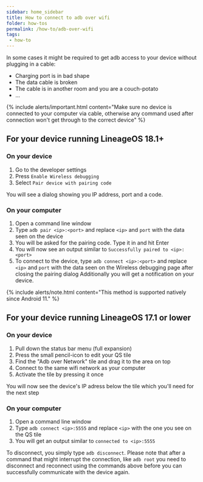 ```yaml
---
sidebar: home_sidebar
title: How to connect to adb over wifi
folder: how-tos
permalink: /how-to/adb-over-wifi
tags:
 - how-to
---
```


In some cases it might be required to get adb access to your device without plugging in a cable:
  - Charging port is in bad shape
  - The data cable is broken
  - The cable is in another room and you are a couch-potato
  - ...

{% include alerts/important.html content="Make sure no device is connected to your computer via cable,
otherwise any command used after connection won't get through to the correct device" %}


## For your device running LineageOS 18.1+

### On your device

1. Go to the developer settings
2. Press `Enable Wireless debugging`
3. Select `Pair device with pairing code`

You will see a dialog showing you IP address, port and a code.

### On your computer

1. Open a command line window
2. Type `adb pair <ip>:<port>` and replace `<ip>` and `port` with the data seen on the device
3. You will be asked for the pairing code. Type it in and hit <key>Enter</key>
4. You will now see an output similar to
```Successfully paired to <ip>:<port>```
5. To connect to the device, type `adb connect <ip>:<port>` and replace `<ip>` and `port` with the data seen on the Wireless debugging page after closing the pairing dialog
Additionally you will get a notification on your device.

{% include alerts/note.html content="This method is supported natively since Android 11." %}


## For your device running LineageOS 17.1 or lower

### On your device

1. Pull down the status bar menu (full expansion)
2. Press the small pencil-icon to edit your QS tile
3. Find the "Adb over Network" tile and drag it to the area on top
4. Connect to the same wifi network as your computer
5. Activate the tile by pressing it once

You will now see the device's IP adress below the tile which you'll need for the next step

### On your computer

1. Open a command line window
2. Type `adb connect <ip>:5555` and replace `<ip>` with the one you see on the QS tile
3. You will get an output similar to
```connected to <ip>:5555```

To disconnect, you simply type `adb disconnect`.
Please note that after a command that might interrupt the connection, like `adb root` you need
to disconnect and reconnect using the commands above before you can successfully communicate with
the device again.

